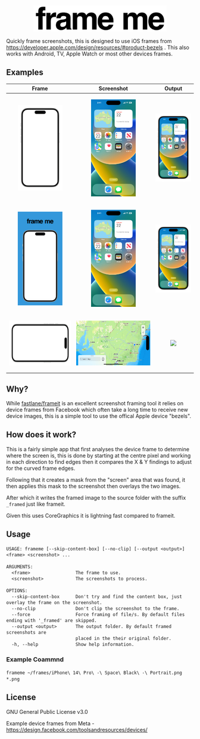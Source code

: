 <p style="text-align:center"><img src=".github/artwork/logo.svg" height="70"/></p>

Quickly frame screenshots, this is designed to use iOS frames from https://developer.apple.com/design/resources/#product-bezels . This also works with Android, TV, Apple Watch or most other devices frames.

## Examples

| Frame | Screenshot | Output |
|---|---|---|
| <p style="text-align:center">[<img src=".github/artwork/meta-iphone14pro-frame.png" width="120"/>](.github/artwork/meta-iphone14pro-frame.png)</p> | <p style="text-align:center">[<img src=".github/artwork/iphone14pro.png" width="120"/>](.github/artwork/iphone14pro.png.png)</p> | <p style="text-align:center">[<img src=".github/artwork/meta-iphone14pro-frame_framed.png" width="120"/>](.github/artwork/meta-iphone14pro-frame_framed.png)</p> |
| <p style="text-align:center">[<img src=".github/artwork/meta-iphone14pro-text-frame.png" width="120"/>](.github/artwork/meta-iphone14pro-text-frame.png)</p> | <p style="text-align:center">[<img src=".github/artwork/iphone14pro.png" width="120"/>](.github/artwork/iphone14pro.png.png)</p> | <p style="text-align:center">[<img src=".github/artwork/meta-iphone14pro-frame_framed.png" width="120"/>](.github/artwork/meta-iphone14pro-frame_framed.png)</p> | <p style="text-align:center">[<img src=".github/artwork/meta-iphone14pro-text-frame_framed.png" width="120"/>](.github/artwork/meta-iphone14pro-text-frame_framed.png)</p> |
| [<img src=".github/artwork/meta-iphone14pro-land-frame.png" height="120"/>](.github/artwork/meta-iphone14pro-land-frame.png) | <p style="text-align:center">[<img src=".github/artwork/iphone14pro-map.png" height="120"/>](.github/artwork/iphone14pro-map.png)</p> | <p style="text-align:center">[<img src=".github/artwork/meta-iphone14pro-land-frame_framed.png" width="120"/>](.github/artwork/meta-iphone14pro-land-frame_framed.png)</p> |

## Why?

While [fastlane/frameit](https://docs.fastlane.tools/actions/frameit/) is an excellent screenshot framing tool it relies on device frames from Facebook which often take a long time to receive new device images, this is a simple tool to use the offical Apple device "bezels".

## How does it work?

This is a fairly simple app that first analyses the device frame to determine where the screen is, this is done by starting at the centre pixel and working in each direction to find edges then it compares the X & Y findings to adjust for the curved frame edges.

Following that it creates a mask from the "screen" area that was found, it then applies this mask to the screenshot then overlays the two images.

After which it writes the framed image to the source folder with the suffix `_framed` just like frameit.

Given this uses CoreGraphics it is lightning fast compared to frameit.

## Usage

```
USAGE: frameme [--skip-content-box] [--no-clip] [--output <output>] <frame> <screenshot> ...

ARGUMENTS:
  <frame>                 The frame to use.
  <screenshot>            The screenshots to process.

OPTIONS:
  --skip-content-box      Don't try and find the content box, just overlay the frame on the screenshot.
  --no-clip               Don't clip the screenshot to the frame.
  --force                 Force framing of file/s. By default files ending with '_framed' are skipped.
  --output <output>       The output folder. By default framed screenshots are
                          placed in the their original folder.
  -h, --help              Show help information.
```
### Example Coammnd

`frameme ~/frames/iPhone\ 14\ Pro\ -\ Space\ Black\ -\ Portrait.png *.png`

## License

GNU General Public License v3.0

Example device frames from Meta - https://design.facebook.com/toolsandresources/devices/

